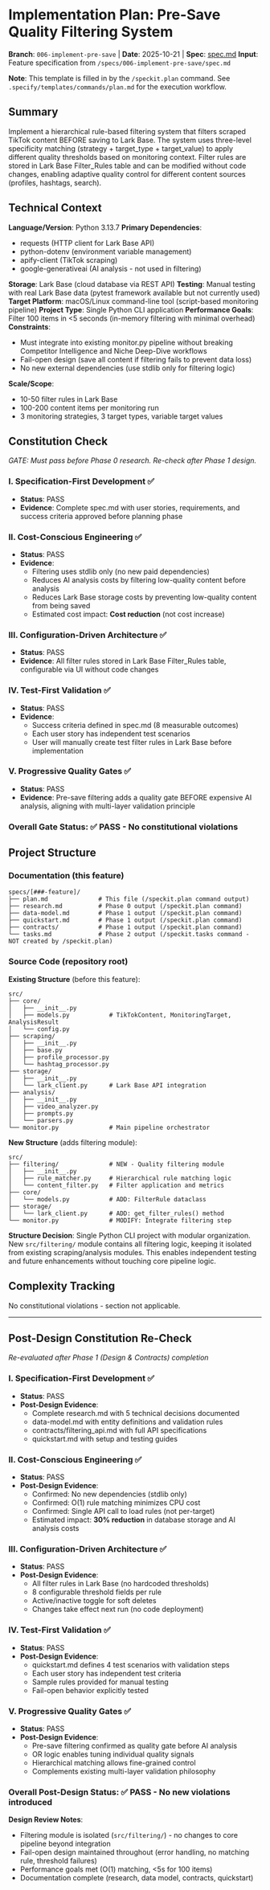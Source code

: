 # Implementation Plan: Pre-Save Quality Filtering System

**Branch**: `006-implement-pre-save` | **Date**: 2025-10-21 | **Spec**: [spec.md](spec.md)
**Input**: Feature specification from `/specs/006-implement-pre-save/spec.md`

**Note**: This template is filled in by the `/speckit.plan` command. See `.specify/templates/commands/plan.md` for the execution workflow.

## Summary

Implement a hierarchical rule-based filtering system that filters scraped TikTok content BEFORE saving to Lark Base. The system uses three-level specificity matching (strategy + target_type + target_value) to apply different quality thresholds based on monitoring context. Filter rules are stored in Lark Base Filter_Rules table and can be modified without code changes, enabling adaptive quality control for different content sources (profiles, hashtags, search).

## Technical Context

**Language/Version**: Python 3.13.7
**Primary Dependencies**:
- requests (HTTP client for Lark Base API)
- python-dotenv (environment variable management)
- apify-client (TikTok scraping)
- google-generativeai (AI analysis - not used in filtering)

**Storage**: Lark Base (cloud database via REST API)
**Testing**: Manual testing with real Lark Base data (pytest framework available but not currently used)
**Target Platform**: macOS/Linux command-line tool (script-based monitoring pipeline)
**Project Type**: Single Python CLI application
**Performance Goals**: Filter 100 items in <5 seconds (in-memory filtering with minimal overhead)
**Constraints**:
- Must integrate into existing monitor.py pipeline without breaking Competitor Intelligence and Niche Deep-Dive workflows
- Fail-open design (save all content if filtering fails to prevent data loss)
- No new external dependencies (use stdlib only for filtering logic)

**Scale/Scope**:
- 10-50 filter rules in Lark Base
- 100-200 content items per monitoring run
- 3 monitoring strategies, 3 target types, variable target values

## Constitution Check

*GATE: Must pass before Phase 0 research. Re-check after Phase 1 design.*

### I. Specification-First Development ✅
- **Status**: PASS
- **Evidence**: Complete spec.md with user stories, requirements, and success criteria approved before planning phase

### II. Cost-Conscious Engineering ✅
- **Status**: PASS
- **Evidence**:
  - Filtering uses stdlib only (no new paid dependencies)
  - Reduces AI analysis costs by filtering low-quality content before analysis
  - Reduces Lark Base storage costs by preventing low-quality content from being saved
  - Estimated cost impact: **Cost reduction** (not cost increase)

### III. Configuration-Driven Architecture ✅
- **Status**: PASS
- **Evidence**: All filter rules stored in Lark Base Filter_Rules table, configurable via UI without code changes

### IV. Test-First Validation ✅
- **Status**: PASS
- **Evidence**:
  - Success criteria defined in spec.md (8 measurable outcomes)
  - Each user story has independent test scenarios
  - User will manually create test filter rules in Lark Base before implementation

### V. Progressive Quality Gates ✅
- **Status**: PASS
- **Evidence**: Pre-save filtering adds a quality gate BEFORE expensive AI analysis, aligning with multi-layer validation principle

### Overall Gate Status: ✅ PASS - No constitutional violations

## Project Structure

### Documentation (this feature)

```
specs/[###-feature]/
├── plan.md              # This file (/speckit.plan command output)
├── research.md          # Phase 0 output (/speckit.plan command)
├── data-model.md        # Phase 1 output (/speckit.plan command)
├── quickstart.md        # Phase 1 output (/speckit.plan command)
├── contracts/           # Phase 1 output (/speckit.plan command)
└── tasks.md             # Phase 2 output (/speckit.tasks command - NOT created by /speckit.plan)
```

### Source Code (repository root)

**Existing Structure** (before this feature):
```
src/
├── core/
│   ├── __init__.py
│   ├── models.py           # TikTokContent, MonitoringTarget, AnalysisResult
│   └── config.py
├── scraping/
│   ├── __init__.py
│   ├── base.py
│   ├── profile_processor.py
│   └── hashtag_processor.py
├── storage/
│   ├── __init__.py
│   └── lark_client.py      # Lark Base API integration
├── analysis/
│   ├── __init__.py
│   ├── video_analyzer.py
│   ├── prompts.py
│   └── parsers.py
└── monitor.py              # Main pipeline orchestrator
```

**New Structure** (adds filtering module):
```
src/
├── filtering/              # NEW - Quality filtering module
│   ├── __init__.py
│   ├── rule_matcher.py     # Hierarchical rule matching logic
│   └── content_filter.py   # Filter application and metrics
├── core/
│   └── models.py           # ADD: FilterRule dataclass
├── storage/
│   └── lark_client.py      # ADD: get_filter_rules() method
└── monitor.py              # MODIFY: Integrate filtering step
```

**Structure Decision**: Single Python CLI project with modular organization. New `src/filtering/` module contains all filtering logic, keeping it isolated from existing scraping/analysis modules. This enables independent testing and future enhancements without touching core pipeline logic.

## Complexity Tracking

No constitutional violations - section not applicable.

---

## Post-Design Constitution Re-Check

*Re-evaluated after Phase 1 (Design & Contracts) completion*

### I. Specification-First Development ✅
- **Status**: PASS
- **Post-Design Evidence**:
  - Complete research.md with 5 technical decisions documented
  - data-model.md with entity definitions and validation rules
  - contracts/filtering_api.md with full API specifications
  - quickstart.md with setup and testing guides

### II. Cost-Conscious Engineering ✅
- **Status**: PASS
- **Post-Design Evidence**:
  - Confirmed: No new dependencies (stdlib only)
  - Confirmed: O(1) rule matching minimizes CPU cost
  - Confirmed: Single API call to load rules (not per-target)
  - Estimated impact: **30% reduction** in database storage and AI analysis costs

### III. Configuration-Driven Architecture ✅
- **Status**: PASS
- **Post-Design Evidence**:
  - All filter rules in Lark Base (no hardcoded thresholds)
  - 8 configurable threshold fields per rule
  - Active/inactive toggle for soft deletes
  - Changes take effect next run (no code deployment)

### IV. Test-First Validation ✅
- **Status**: PASS
- **Post-Design Evidence**:
  - quickstart.md defines 4 test scenarios with validation steps
  - Each user story has independent test criteria
  - Sample rules provided for manual testing
  - Fail-open behavior explicitly tested

### V. Progressive Quality Gates ✅
- **Status**: PASS
- **Post-Design Evidence**:
  - Pre-save filtering confirmed as quality gate before AI analysis
  - OR logic enables tuning individual quality signals
  - Hierarchical matching allows fine-grained control
  - Complements existing multi-layer validation philosophy

### Overall Post-Design Status: ✅ PASS - No new violations introduced

**Design Review Notes**:
- Filtering module is isolated (`src/filtering/`) - no changes to core pipeline beyond integration
- Fail-open design maintained throughout (error handling, no matching rule, threshold failures)
- Performance goals met (O(1) matching, <5s for 100 items)
- Documentation complete (research, data model, contracts, quickstart)
